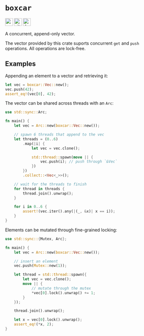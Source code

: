# `boxcar`

[<img alt="crates.io" src="https://img.shields.io/crates/v/boxcar?style=for-the-badge" height="25">](https://crates.io/crates/boxcar)
[<img alt="github" src="https://img.shields.io/badge/github-boxcar-blue?style=for-the-badge" height="25">](https://github.com/ibraheemdev/boxcar)
[<img alt="docs.rs" src="https://img.shields.io/docsrs/boxcar?style=for-the-badge" height="25">](https://docs.rs/boxcar)

A concurrent, append-only vector.

The vector provided by this crate suports concurrent `get` and `push` operations. All operations are lock-free.

## Examples

Appending an element to a vector and retrieving it:

```rust
let vec = boxcar::Vec::new();
vec.push(42);
assert_eq!(vec[0], 42);
```

The vector can be shared across threads with an `Arc`:

```rust
use std::sync::Arc;

fn main() {
    let vec = Arc::new(boxcar::Vec::new());

    // spawn 6 threads that append to the vec
    let threads = (0..6)
        .map(|i| {
            let vec = vec.clone();

            std::thread::spawn(move || {
                vec.push(i); // push through `&Vec`
            })
        })
        .collect::<Vec<_>>();

    // wait for the threads to finish
    for thread in threads {
        thread.join().unwrap();
    }

    for i in 0..6 {
        assert!(vec.iter().any(|(_, &x)| x == i));
    }
}
```

Elements can be mutated through fine-grained locking:

```rust
use std::sync::{Mutex, Arc};

fn main() {
    let vec = Arc::new(boxcar::Vec::new());

    // insert an element
    vec.push(Mutex::new(1));

    let thread = std::thread::spawn({
        let vec = vec.clone();
        move || {
            // mutate through the mutex
            *vec[0].lock().unwrap() += 1;
        }
    });

    thread.join().unwrap();

    let x = vec[0].lock().unwrap();
    assert_eq!(*x, 2);
}
```
